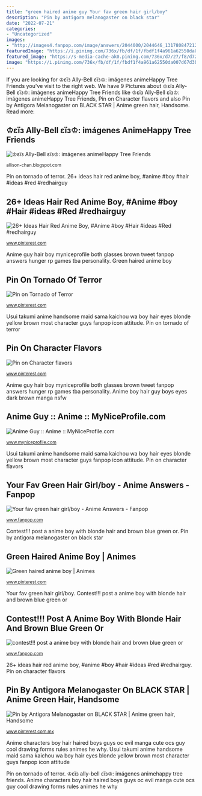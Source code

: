 ```yaml
---
title: "green haired anime guy Your fav green hair girl/boy"
description: "Pin by antigora melanogaster on black star"
date: "2022-07-21"
categories:
- "Uncategorized"
images:
- "http://images4.fanpop.com/image/answers/2044000/2044646_1317808472127.36res_500_500.jpg"
featuredImage: "https://i.pinimg.com/736x/fb/df/1f/fbdf1f4a961a62550da007d67d3b85d9--play-quiz-personal-style.jpg"
featured_image: "https://s-media-cache-ak0.pinimg.com/736x/d7/27/f8/d727f863f9a017390b089f98073e1c2e.jpg"
image: "https://i.pinimg.com/736x/fb/df/1f/fbdf1f4a961a62550da007d67d3b85d9--play-quiz-personal-style.jpg"
---
```


If you are looking for ♔εїз Ally-Bell εїз♔: imágenes animeHappy Tree Friends you've visit to the right web. We have 9 Pictures about ♔εїз Ally-Bell εїз♔: imágenes animeHappy Tree Friends like ♔εїз Ally-Bell εїз♔: imágenes animeHappy Tree Friends, Pin on Character flavors and also Pin by Antigora Melanogaster on BLACK STAR | Anime green hair, Handsome. Read more:

## ♔εїз Ally-Bell εїз♔: imágenes AnimeHappy Tree Friends

![♔εїз Ally-Bell εїз♔: imágenes animeHappy Tree Friends](http://4.bp.blogspot.com/-kR-UIgJLQPA/ToD1p17HROI/AAAAAAAABpk/71NQBuPH0_4/s1600/311256.jpg "26+ ideas hair red anime boy, #anime #boy #hair #ideas #red #redhairguy")

<small>allison-chan.blogspot.com</small>

Pin on tornado of terror. 26+ ideas hair red anime boy, #anime #boy #hair #ideas #red #redhairguy

## 26+ Ideas Hair Red Anime Boy, #Anime #boy #Hair #ideas #Red #redhairguy

![26+ Ideas Hair Red Anime Boy, #Anime #boy #Hair #ideas #Red #redhairguy](https://i.pinimg.com/originals/f4/6d/1a/f46d1ab4a6f9d20227ca654d99e0257f.jpg "Anime guy :: anime :: myniceprofile.com")

<small>www.pinterest.com</small>

Anime guy hair boy myniceprofile both glasses brown tweet fanpop answers hunger rp games tba personality. Green haired anime boy

## Pin On Tornado Of Terror

![Pin on Tornado of Terror](https://i.pinimg.com/736x/3c/c0/1d/3cc01d1c07937af61cf38eec76f4c870.jpg "26+ ideas hair red anime boy, #anime #boy #hair #ideas #red #redhairguy")

<small>www.pinterest.com</small>

Usui takumi anime handsome maid sama kaichou wa boy hair eyes blonde yellow brown most character guys fanpop icon attitude. Pin on tornado of terror

## Pin On Character Flavors

![Pin on Character flavors](https://i.pinimg.com/736x/fb/df/1f/fbdf1f4a961a62550da007d67d3b85d9--play-quiz-personal-style.jpg "Your fav green hair girl/boy")

<small>www.pinterest.com</small>

Anime guy hair boy myniceprofile both glasses brown tweet fanpop answers hunger rp games tba personality. Anime boy hair guy boys eyes dark brown manga nsfw

## Anime Guy :: Anime :: MyNiceProfile.com

![Anime Guy :: Anime :: MyNiceProfile.com](http://i.myniceprofile.com/599/59916.jpg "Contest!!! post a anime boy with blonde hair and brown blue green or")

<small>www.myniceprofile.com</small>

Usui takumi anime handsome maid sama kaichou wa boy hair eyes blonde yellow brown most character guys fanpop icon attitude. Pin on character flavors

## Your Fav Green Hair Girl/boy - Anime Answers - Fanpop

![Your fav green hair girl/boy - Anime Answers - Fanpop](http://images5.fanpop.com/image/answers/2688000/2688966_1336525152549.52res_300_466.jpg "Anime guy :: anime :: myniceprofile.com")

<small>www.fanpop.com</small>

Contest!!! post a anime boy with blonde hair and brown blue green or. Pin by antigora melanogaster on black star

## Green Haired Anime Boy | Animes

![Green haired anime boy | Animes](https://s-media-cache-ak0.pinimg.com/736x/d7/27/f8/d727f863f9a017390b089f98073e1c2e.jpg "Anime guy hair boy myniceprofile both glasses brown tweet fanpop answers hunger rp games tba personality")

<small>www.pinterest.com</small>

Your fav green hair girl/boy. Contest!!! post a anime boy with blonde hair and brown blue green or

## Contest!!! Post A Anime Boy With Blonde Hair And Brown Blue Green Or

![contest!!! post a anime boy with blonde hair and brown blue green or](http://images4.fanpop.com/image/answers/2044000/2044646_1317808472127.36res_500_500.jpg "26+ ideas hair red anime boy, #anime #boy #hair #ideas #red #redhairguy")

<small>www.fanpop.com</small>

26+ ideas hair red anime boy, #anime #boy #hair #ideas #red #redhairguy. Pin on character flavors

## Pin By Antigora Melanogaster On BLACK STAR | Anime Green Hair, Handsome

![Pin by Antigora Melanogaster on BLACK STAR | Anime green hair, Handsome](https://i.pinimg.com/736x/ba/7c/99/ba7c99729a3c3bcfd69af35ccdf0ca6f.jpg "Green haired anime boy")

<small>www.pinterest.com.mx</small>

Anime characters boy hair haired boys guys oc evil manga cute ocs guy cool drawing forms rules animes he why. Usui takumi anime handsome maid sama kaichou wa boy hair eyes blonde yellow brown most character guys fanpop icon attitude

Pin on tornado of terror. ♔εїз ally-bell εїз♔: imágenes animehappy tree friends. Anime characters boy hair haired boys guys oc evil manga cute ocs guy cool drawing forms rules animes he why
